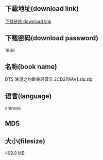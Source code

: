 ## 下载地址(download link)
[下载链接 download link](https://voluble-croquembouche-d321dc.netlify.app/?s=DTS+%E6%B5%AA%E6%BC%AB%E4%B9%8B%E7%BA%A6%E6%AC%A7%E7%BE%8E%E8%BD%BB%E9%9F%B3%E4%B9%90+2CD2%5BWAV%5D.zip)

## 下载密码(download password)
1866

## 名称(book name)
DTS 浪漫之约欧美轻音乐 2CD2[WAV].zip.zip

## 语言(language)
chinese

## MD5


## 大小(filesize)
499.8 MB
